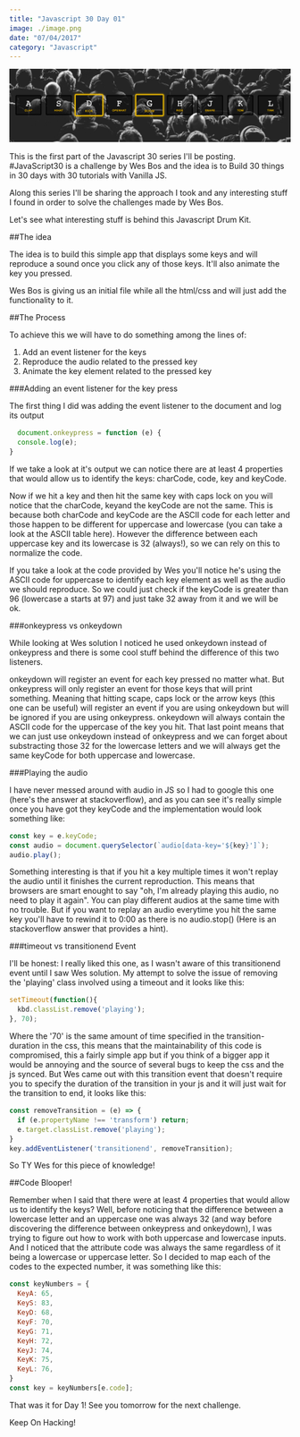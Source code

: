 ```yaml
---
title: "Javascript 30 Day 01"
image: ./image.png
date: "07/04/2017"
category: "Javascript"
---
```

<div>
  <img alt="Javascript Drum Kit" src="./image.png">
</div>

This is the first part of the Javascript 30 series I'll be posting. #JavaScript30 is a challenge by Wes Bos and the idea is to Build 30 things in 30 days with 30 tutorials with Vanilla JS.

Along this series I'll be sharing the approach I took and any interesting stuff I found in order to solve the challenges made by Wes Bos.

Let's see what interesting stuff is behind this Javascript Drum Kit.

##The idea

The idea is to build this simple app that displays some keys and will reproduce a sound once you click any of those keys. It'll also animate the key you pressed.

Wes Bos is giving us an initial file while all the html/css and will just add the functionality to it.

##The Process

To achieve this we will have to do something among the lines of:

1. Add an event listener for the keys
2. Reproduce the audio related to the pressed key
3. Animate the key element related to the pressed key

###Adding an event listener for the key press

The first thing I did was adding the event listener to the document and log its output

```javascript
  document.onkeypress = function (e) {
  console.log(e);
}
```

If we take a look at it's output we can notice there are at least 4 properties that would allow us to identify the keys: charCode, code, key and keyCode.

Now if we hit a key and then hit the same key with caps lock on you will notice that the charCode, keyand the keyCode are not the same. This is because both charCode and keyCode are the ASCII code for each letter and those happen to be different for uppercase and lowercase (you can take a look at the ASCII table here). However the difference between each uppercase key and its lowercase is 32 (always!), so we can rely on this to normalize the code.

If you take a look at the code provided by Wes you'll notice he's using the ASCII code for uppercase to identify each key element as well as the audio we should reproduce. So we could just check if the keyCode is greater than 96 (lowercase a starts at 97) and just take 32 away from it and we will be ok.

###onkeypress vs onkeydown

While looking at Wes solution I noticed he used onkeydown instead of onkeypress and there is some cool stuff behind the difference of this two listeners.

onkeydown will register an event for each key pressed no matter what. But onkeypress will only register an event for those keys that will print something. Meaning that hitting scape, caps lock or the arrow keys (this one can be useful) will register an event if you are using onkeydown but will be ignored if you are using onkeypress.
onkeydown will always contain the ASCII code for the uppercase of the key you hit.
That last point means that we can just use onkeydown instead of onkeypress and we can forget about substracting those 32 for the lowercase letters and we will always get the same keyCode for both uppercase and lowercase.

###Playing the audio

I have never messed around with audio in JS so I had to google this one (here's the answer at stackoverflow), and as you can see it's really simple once you have got they keyCode and the implementation would look something like:
```javascript
const key = e.keyCode;
const audio = document.querySelector(`audio[data-key='${key}']`);
audio.play();
```
Something interesting is that if you hit a key multiple times it won't replay the audio until it finishes the current reproduction. This means that browsers are smart enought to say "oh, I'm already playing this audio, no need to play it again". You can play different audios at the same time with no trouble. But if you want to replay an audio everytime you hit the same key you'll have to rewind it to 0:00 as there is no audio.stop() (Here is an stackoverflow answer that provides a hint).

###timeout vs transitionend Event

I'll be honest: I really liked this one, as I wasn't aware of this transitionend event until I saw Wes solution. My attempt to solve the issue of removing the 'playing' class involved using a timeout and it looks like this:

```javascript
setTimeout(function(){
  kbd.classList.remove('playing');
}, 70);
```

Where the '70' is the same amount of time specified in the transition-duration in the css, this means that the maintainability of this code is compromised, this a fairly simple app but if you think of a bigger app it would be annoying and the source of several bugs to keep the css and the js synced. But Wes came out with this transition event that doesn't require you to specify the duration of the transition in your js and it will just wait for the transition to end, it looks like this:

```javascript
const removeTransition = (e) => {
  if (e.propertyName !== 'transform') return;
  e.target.classList.remove('playing');
}
key.addEventListener('transitionend', removeTransition);
```

So TY Wes for this piece of knowledge!

##Code Blooper!

Remember when I said that there were at least 4 properties that would allow us to identify the keys? Well, before noticing that the difference between a lowercase letter and an uppercase one was always 32 (and way before discovering the difference between onkeypress and onkeydown), I was trying to figure out how to work with both uppercase and lowercase inputs. And I noticed that the attribute code was always the same regardless of it being a lowercase or uppercase letter. So I decided to map each of the codes to the expected number, it was something like this:

```javascript
const keyNumbers = {
  KeyA: 65,
  KeyS: 83,
  KeyD: 68,
  KeyF: 70,
  KeyG: 71,
  KeyH: 72,
  KeyJ: 74,
  KeyK: 75,
  KeyL: 76,
}
const key = keyNumbers[e.code];
```
That was it for Day 1! See you tomorrow for the next challenge.

Keep On Hacking!
